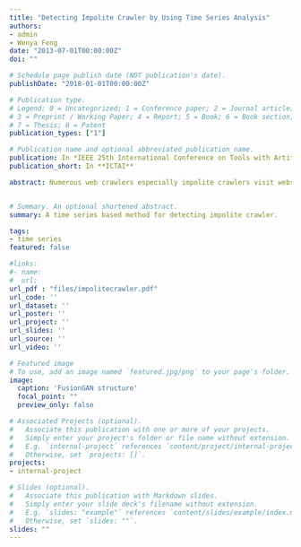 ```yaml
---
title: "Detecting Impolite Crawler by Using Time Series Analysis"
authors:
- admin
- Wenya Feng
date: "2013-07-01T00:00:00Z"
doi: ""

# Schedule page publish date (NOT publication's date).
publishDate: "2018-01-01T00:00:00Z"

# Publication type.
# Legend: 0 = Uncategorized; 1 = Conference paper; 2 = Journal article;
# 3 = Preprint / Working Paper; 4 = Report; 5 = Book; 6 = Book section;
# 7 = Thesis; 8 = Patent
publication_types: ["1"]

# Publication name and optional abbreviated publication name.
publication: In *IEEE 25th International Conference on Tools with Artificial Intelligence*
publication_short: In **ICTAI**

abstract: Numerous web crawlers especially impolite crawlers visit websites to get contents every day, which yields higher access frequency than the websites can hold. The big traffic of impolite crawlers causes a strong hazard on analysis of normal users and advertisement income. In this paper, we present a method to detect impolite crawlers by using time series analysis. This method is applied to real data of web server logs. Compared with the old methods only using common log attributes as features, the method using time series features improves detection accuracy by at least 20%.


# Summary. An optional shortened abstract.
summary: A time series based method for detecting impolite crawler.

tags:
- time series
featured: false

#links:
#- name:
#  url:
url_pdf : "files/impolitecrawler.pdf"
url_code: ''
url_dataset: ''
url_poster: ''
url_project: ''
url_slides: ''
url_source: ''
url_video: ''

# Featured image
# To use, add an image named `featured.jpg/png` to your page's folder.
image:
  caption: 'FusionGAN structure'
  focal_point: ""
  preview_only: false

# Associated Projects (optional).
#   Associate this publication with one or more of your projects.
#   Simply enter your project's folder or file name without extension.
#   E.g. `internal-project` references `content/project/internal-project/index.md`.
#   Otherwise, set `projects: []`.
projects:
- internal-project

# Slides (optional).
#   Associate this publication with Markdown slides.
#   Simply enter your slide deck's filename without extension.
#   E.g. `slides: "example"` references `content/slides/example/index.md`.
#   Otherwise, set `slides: ""`.
slides: ""
---
```

